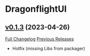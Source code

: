 # DragonflightUI

## [v0.1.3](https://github.com/Karl-HeinzSchneider/WoW-DragonflightUI/tree/v0.1.3) (2023-04-26)
[Full Changelog](https://github.com/Karl-HeinzSchneider/WoW-DragonflightUI/compare/v0.1.2...v0.1.3) [Previous Releases](https://github.com/Karl-HeinzSchneider/WoW-DragonflightUI/releases)

- Hotfix (missing Libs from packager)  
